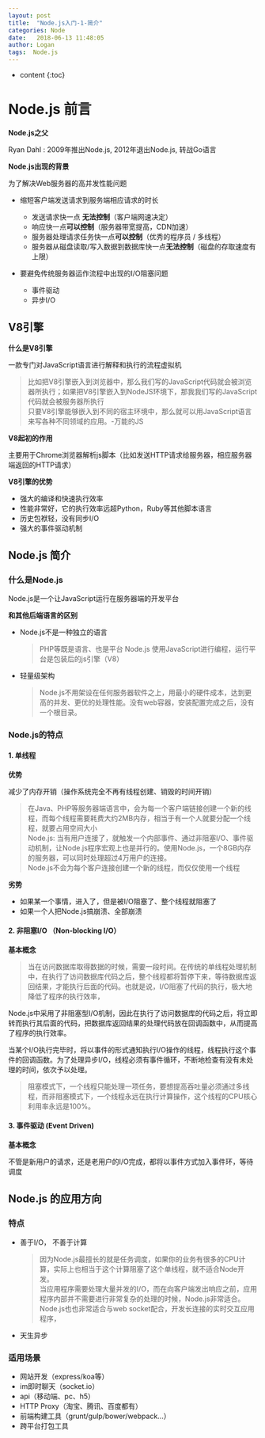 ```yaml
---
layout: post
title:  "Node.js入门-1-简介"
categories: Node
date:   2018-06-13 11:48:05
author: Logan
tags:  Node.js
---
```


* content
{:toc}

# Node.js 前言

**Node.js之父**

Ryan Dahl : 2009年推出Node.js, 2012年退出Node.js, 转战Go语言

**Node.js出现的背景**

为了解决Web服务器的高并发性能问题

- 缩短客户端发送请求到服务端相应请求的时长
  - 发送请求快一点 **无法控制**（客户端网速决定）
  - 响应快一点**可以控制**（服务器带宽提高，CDN加速）
  - 服务器处理请求任务快一点**可以控制**（优秀的程序员 / 多线程）
  - 服务器从磁盘读取/写入数据到数据库快一点**无法控制**（磁盘的存取速度有上限）

- 要避免传统服务器运作流程中出现的I/O阻塞问题
  - 事件驱动
  - 异步I/O

## V8引擎

**什么是V8引擎**

一款专门对JavaScript语言进行解释和执行的流程虚拟机

> 比如把V8引擎嵌入到浏览器中，那么我们写的JavaScript代码就会被浏览器所执行；如果把V8引擎嵌入到NodeJS环境下，那我我们写的JavaScript代码就会被服务器所执行<br>
> 只要V8引擎能够嵌入到不同的宿主环境中，那么就可以用JavaScript语言来写各种不同领域的应用。-万能的JS






**V8起初的作用**

主要用于Chrome浏览器解析js脚本（比如发送HTTP请求给服务器，相应服务器端返回的HTTP请求）

**V8引擎的优势**

- 强大的编译和快速执行效率
- 性能非常好，它的执行效率远超Python，Ruby等其他脚本语言
- 历史包袱轻，没有同步I/O
- 强大的事件驱动机制

## Node.js 简介

### 什么是Node.js

Node.js是一个让JavaScript运行在服务器端的开发平台

**和其他后端语言的区别**

- Node.js不是一种独立的语言
  > PHP等既是语言、也是平台
  > Node.js 使用JavaScript进行编程，运行平台是包装后的js引擎（V8）

- 轻量级架构
  > Node.js不用架设在任何服务器软件之上，用最小的硬件成本，达到更高的并发、更优的处理性能。没有web容器，安装配置完成之后，没有一个根目录。

### Node.js的特点

#### 1. 单线程

**优势**

减少了内存开销（操作系统完全不再有线程创建、销毁的时间开销）

> 在Java、PHP等服务器端语言中，会为每一个客户端链接创建一个新的线程，而每个线程需要耗费大约2MB内存，相当于有一个人就要分配一个线程，就要占用空间大小<br/>
> Node.js: 当有用户连接了，就触发一个内部事件、通过非阻塞I/O、事件驱动机制，让Node.js程序宏观上也是并行的。使用Node.js，一个8GB内存的服务器，可以同时处理超过4万用户的连接。<br/>
> Node.js不会为每个客户连接创建一个新的线程，而仅仅使用一个线程

**劣势**

- 如果某一个事情，进入了，但是被I/O阻塞了、整个线程就阻塞了
- 如果一个人把Node.js搞崩溃、全部崩溃

#### 2. 非阻塞I/O （Non-blocking I/O）

**基本概念**

> 当在访问数据库取得数据的时候，需要一段时间。在传统的单线程处理机制中，在执行了访问数据库代码之后，整个线程都将暂停下来，等待数据库返回结果，才能执行后面的代码。也就是说，I/O阻塞了代码的执行，极大地降低了程序的执行效率，

Node.js中采用了非阻塞型I/O机制，因此在执行了访问数据库的代码之后，将立即转而执行其后面的代码，把数据库返回结果的处理代码放在回调函数中，从而提高了程序的执行效率。

当某个I/O执行完毕时，将以事件的形式通知执行I/O操作的线程，线程执行这个事件的回调函数。为了处理异步I/O，线程必须有事件循环，不断地检查有没有未处理的时间，依次予以处理。

> 阻塞模式下，一个线程只能处理一项任务，要想提高吞吐量必须通过多线程，而非阻塞模式下，一个线程永远在执行计算操作，这个线程的CPU核心利用率永远是100%。

#### 3. 事件驱动 (Event Driven)

**基本概念**

不管是新用户的请求，还是老用户的I/O完成，都将以事件方式加入事件环，等待调度

## Node.js 的应用方向

### 特点

- 善于I/O， 不善于计算
  > 因为Node.js最擅长的就是任务调度，如果你的业务有很多的CPU计算，实际上也相当于这个计算阻塞了这个单线程，就不适合Node开发。<br />
  > 当应用程序需要处理大量并发的I/O，而在向客户端发出响应之前，应用程序内部并不需要进行非常复杂的处理的时候，Node.js非常适合。Node.js也也非常适合与web socket配合，开发长连接的实时交互应用程序，

- 天生异步

### 适用场景

- 网站开发（express/koa等）
- im即时聊天（socket.io）
- api（移动端、pc、h5）
- HTTP Proxy（淘宝、腾讯、百度都有）
- 前端构建工具（grunt/gulp/bower/webpack...）
- 跨平台打包工具